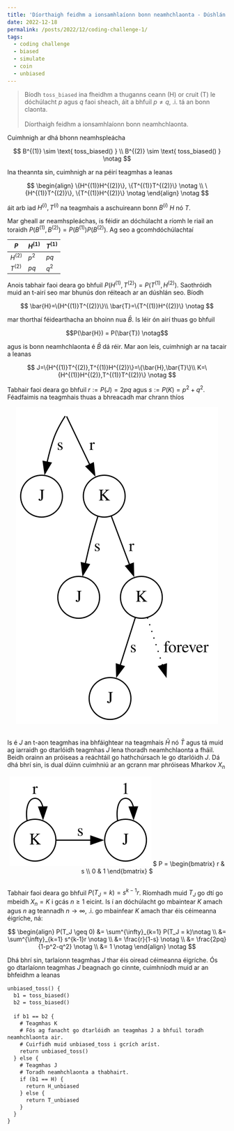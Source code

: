```yaml
---
title: 'Díorthaigh feidhm a ionsamhlaíonn bonn neamhchlaonta - Dúshlán Códaithe 1'
date: 2022-12-18
permalink: /posts/2022/12/coding-challenge-1/
tags:
  - coding challenge
  - biased
  - simulate
  - coin
  - unbiased
---
```


> Bíodh `toss_biased` ina fheidhm a thuganns ceann (H) or cruit (T) le dóchúlacht $p$ agus $q$ faoi sheach, áit a bhfuil $p \neq q$, .i. tá an bonn claonta. <br/><br/>
Díorthaigh feidhm a ionsamhlaíonn bonn neamhchlaonta.

Cuimhnigh ar dhá bhonn neamhspleácha

$$
B^{(1)} \sim \text{ toss_biased() } \\
B^{(2)} \sim \text{ toss_biased() }
\notag
$$

Ina theannta sin, cuimhnigh ar na péirí teagmhas a leanas

$$
\begin{align}
\{H^{(1)}H^{(2)}\}, \{T^{(1)}T^{(2)}\} \notag \\
\{H^{(1)}T^{(2)}\}, \{T^{(1)}H^{(2)}\} \notag
\end{align} \notag
$$

áit arb iad $H^{(i)}, T^{(i)}$ na teagmhais a aschuireann bonn $B^{(i)}$ $H$ nó $T$.

Mar gheall ar neamhspleáchas, is féidir an dóchúlacht a ríomh le riail an toraidh $P(B^{(1)}, B^{(2)})=P(B^{(1)})P(B^{(2)})$. Ag seo a gcomhdóchúlachtaí

| $P$       | $H^{(1)}$ | $T^{(1)}$ |
| ----      | --------- | --------- |
| $H^{(2)}$ | $p^2$     | $pq$      |
| $T^{(2)}$ | $pq$      | $q^2$     |

Anois tabhair faoi deara go bhfuil $P(H^{(1)},T^{(2)})=P(T^{(1)},H^{(2)})$. Saothróidh muid an t-airí seo mar bhunús don réiteach ar an dúshlán seo. Bíodh

$$
\bar{H}=\{H^{(1)}T^{(2)}\}\\
\bar{T}=\{T^{(1)}H^{(2)}\}
\notag
$$

mar thorthaí féidearthacha an bhoinn nua $\bar{B}$. Is léir ón airí thuas go bhfuil

$$P(\bar{H}) = P(\bar{T}) \notag$$

agus is bonn neamhchlaonta é $\bar{B}$ dá réir. Mar aon leis, cuimhnigh ar na tacair a leanas

$$
J=\{H^{(1)}T^{(2)},T^{(1)}H^{(2)}\}=\{\bar{H},\bar{T}\}\\
K=\{H^{(1)}H^{(2)},T^{(1)}T^{(2)}\}
\notag
$$

Tabhair faoi deara go bhfuil $r:=P(J)=2pq$ agus $s:=P(K)=p^2+q^2$. Féadfaimis na teagmhais thuas a bhreacadh mar chrann thíos
<div style="text-align: center; padding-bottom: 16px;">
<img src="/images/posts/coding-challenge-1/tree-graph.gv.svg?raw=true" alt="Léaráid Mharkov den phróiseas togartha" />
</div>

Is é $J$ an t-aon teagmhas ina bhfáightear na teagmhais $\bar{H}$ nó $\bar{T}$ agus tá muid ag iarraidh go dtarlóidh teagmhas $J$ lena thoradh neamhchlaonta a fháil. Beidh orainn an próiseas a reáchtáil go hathchúrsach le go dtarlóidh $J$. Dá dhá bhrí sin, is dual dúinn cuimhniú ar an gcrann mar phróiseas Mharkov $X_n$

<div style="text-align: center; padding-bottom: 16px;">

<img src="/images/posts/coding-challenge-1/markov-graph.gv.svg?raw=true" alt="Léaráid Mharkov den phróiseas togartha" />
$
P = \begin{bmatrix}
    r & s \\
    0 & 1
\end{bmatrix}
$
</div>

Tabhair faoi deara go bhfuil $P(T_J = k) = s^{k-1}r$. Ríomhadh muid $T_J$ go dtí go mbeidh $X_n = K$ i gcás $n \geq 1$ eicínt. Is í an dóchúlacht go mbaintear $K$ amach agus $n$ ag teannadh $n \to \infty$, .i. go mbainfear $K$ amach thar éis céimeanna éigríche, ná:

$$
\begin{align}
P(T_J \geq 0) &= \sum^{\infty}_{k=1} P(T_J = k)\notag \\
&= \sum^{\infty}_{k=1} s^{k-1}r \notag \\
&= \frac{r}{1-s} \notag \\
&= \frac{2pq}{1-p^2-q^2} \notag \\
&= 1 \notag 
\end{align} \notag
$$

Dhá bhrí sin, tarlaíonn teagmhas $J$ thar éis oiread céimeanna éigríche. Ós go dtarlaíonn teagmhas $J$ beagnach go cinnte, cuimhníodh muid ar an bhfeidhm a leanas

```
unbiased_toss() {
  b1 = toss_biased()
  b2 = toss_biased()

  if b1 == b2 {
    # Teagmhas K
    # Fós ag fanacht go dtarlóidh an teagmhas J a bhfuil toradh neamhchlaonta air. 
    # Cuirfidh muid unbiased_toss i gcrích aríst.
    return unbiased_toss()
  } else {
    # Teagmhas J
    # Toradh neamhchlaonta a thabhairt.
    if (b1 == H) {
      return H_unbiased
    } else {
      return T_unbiased
    }
  }
}
```